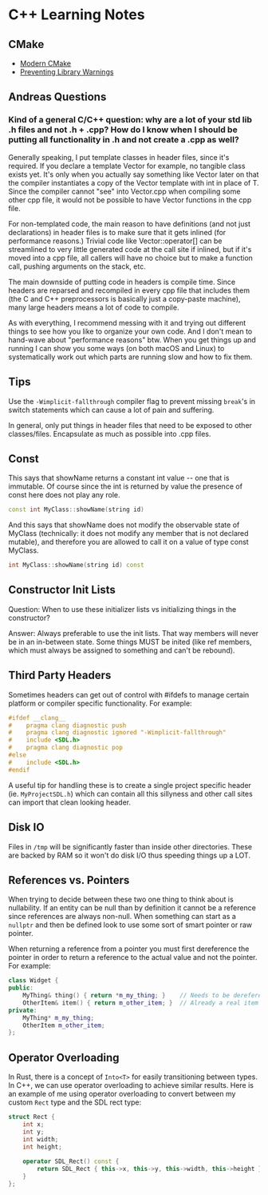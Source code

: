 # C++ Learning Notes

## CMake

* [Modern CMake](https://cliutils.gitlab.io/modern-cmake/chapters/testing.html)
* [Preventing Library Warnings](https://foonathan.net/2018/10/cmake-warnings/)

## Andreas Questions

### Kind of a general C/C++ question: why are a lot of your std lib .h files and not .h + .cpp? How do I know when I should be putting all functionality in .h and not create a .cpp as well?

Generally speaking, I put template classes in header files, since it's required. If you declare a template<typename T> Vector<T> for example, no tangible class exists yet. It's only when you actually say something like Vector<int> later on that the compiler instantiates a copy of the Vector template with int in place of T. Since the compiler cannot "see" into Vector.cpp when compiling some other cpp file, it would not be possible to have Vector functions in the cpp file.

For non-templated code, the main reason to have definitions (and not just declarations) in header files is to make sure that it gets inlined (for performance reasons.) Trivial code like Vector::operator[] can be streamlined to very little generated code at the call site if inlined, but if it's moved into a cpp file, all callers will have no choice but to make a function call, pushing arguments on the stack, etc.

The main downside of putting code in headers is compile time. Since headers are reparsed and recompiled in every cpp file that includes them (the C and C++ preprocessors is basically just a copy-paste machine), many large headers means a lot of code to compile.

As with everything, I recommend messing with it and trying out different things to see how you like to organize your own code. And I don't mean to hand-wave about "performance reasons" btw. When you get things up and running I can show you some ways (on both macOS and Linux) to systematically work out which parts are running slow and how to fix them.

## Tips

Use the `-Wimplicit-fallthrough` compiler flag to prevent missing `break`'s in switch statements which can cause a lot of pain and suffering.

In general, only put things in header files that need to be exposed to other classes/files. Encapsulate
as much as possible into .cpp files.

## Const

This says that showName returns a constant int value -- one that is immutable. 
Of course since the int is returned by value the presence of const here does not play any role.

```c++
const int MyClass::showName(string id)
```

And this says that showName does not modify the observable state of MyClass 
(technically: it does not modify any member that is not declared mutable), 
and therefore you are allowed to call it on a value of type const MyClass.

```c++
int MyClass::showName(string id) const
```

## Constructor Init Lists

Question: When to use these initializer lists vs initializing things in the constructor?

Answer: Always preferable to use the init lists. That way members will never be in an in-between state. Some things
MUST be inited (like ref members, which must always be assigned to something and can't be rebound).

## Third Party Headers

Sometimes headers can get out of control with #ifdefs to manage certain platform or compiler specific functionality. 
For example:

```c++
#ifdef __clang__
#    pragma clang diagnostic push
#    pragma clang diagnostic ignored "-Wimplicit-fallthrough"
#    include <SDL.h>
#    pragma clang diagnostic pop
#else
#    include <SDL.h>
#endif
```

A useful tip for handling these is to create a single project specific header (ie. `MyProjectSDL.h`) which
can contain all this sillyness and other call sites can import that clean looking header.

## Disk IO

Files in `/tmp` will be significantly faster than inside other directories.
These are backed by RAM so it won't do disk I/O thus speeding things up a LOT.

## References vs. Pointers

When trying to decide between these two one thing to think about is nullability. If an entity can be
null than by definition it cannot be a reference since references are always non-null. When something
can start as a `nullptr` and then be defined look to use some sort of smart pointer or raw pointer.

When returning a reference from a pointer you must first dereference the pointer in order to return
a reference to the actual value and not the pointer. For example:

```c++
class Widget {
public:
    MyThing& thing() { return *m_my_thing; }    // Needs to be dereferenced to then return a ref
    OtherItem& item() { return m_other_item; }  // Already a real item and not a pointer so can return directly
private:
    MyThing* m_my_thing;
    OtherItem m_other_item;
};
```

## Operator Overloading

In Rust, there is a concept of `Into<T>` for easily transitioning between types. In C++,
we can use operator overloading to achieve similar results. Here is an example of me using
operator overloading to convert between my custom `Rect` type and the SDL rect type:

```c++
struct Rect {
    int x;
    int y;
    int width;
    int height;
    
    operator SDL_Rect() const {
        return SDL_Rect { this->x, this->y, this->width, this->height };
    }
};
```